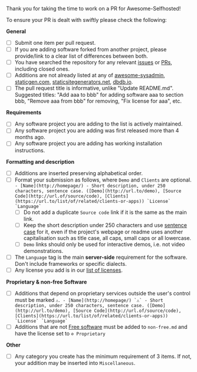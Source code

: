 <!-- DO NOT DELETE THE TEXT BELOW if you are adding new software to the list. -->

Thank you for taking the time to work on a PR for Awesome-Selfhosted!

To ensure your PR is dealt with swiftly please check the following:

**General**
<!-- All checkboxes here must be checked (replace [ ] with [x]) -->

- [ ] Submit one item per pull request.
- [ ] If you are adding software forked from another project, please provide/link to a clear list of differences between both.
- [ ] You have searched the repository for any relevant [issues](https://github.com/awesome-selfhosted/awesome-selfhosted/issues) or [PRs](https://github.com/awesome-selfhosted/awesome-selfhosted/pulls), including closed ones.
- [ ] Additions are not already listed at any of [awesome-sysadmin](https://github.com/n1trux/awesome-sysadmin), [staticgen.com](https://www.staticgen.com/), [staticsitegenerators.net](https://staticsitegenerators.net/), [dbdb.io](https://dbdb.io/browse).
- [ ] The pull request title is informative, unlike "Update README.md".
      Suggested titles: "Add aaa to bbb" for adding software aaa to section bbb,
      "Remove aaa from bbb" for removing, "Fix license for aaa", etc.

**Requirements**
<!-- All checkboxes here must be checked (replace [ ] with [x]) -->

- [ ] Any software project you are adding to the list is actively maintained.
- [ ] Any software project you are adding was first released more than 4 months ago.
- [ ] Any software project you are adding has working installation instructions.

**Formatting and description** 
<!-- All checkboxes here must be checked (replace [ ] with [x]) -->

- [ ] Additions are inserted preserving alphabetical order.
- [ ] Format your submission as follows, where `Demo` and `Clients` are optional.
      ``- [Name](http://homepage/) - Short description, under 250 characters, sentence case. ([Demo](http://url.to/demo), [Source Code](http://url.of/source/code), [Clients](https://url.to/list/of/related/clients-or-apps)) `License` `Language` ``
  - [ ] Do not add a duplicate `Source code` link if it is the same as the main link.
  - [ ] Keep the short description under 250 characters and use [sentence case](https://en.wikipedia.org/wiki/Letter_case#Sentence_case) for it, even if the project's webpage or readme uses another capitalisation such as title case, all caps, small caps or all lowercase.
  - [ ] `Demo` links should only be used for interactive demos, i.e. not video demonstrations.
- [ ] The `Language` tag is the main **server-side** requirement for the software. Don't include frameworks or specific dialects.
- [ ] Any license you add is in our [list of licenses](https://github.com/awesome-selfhosted/awesome-selfhosted/blob/master/README.md#list-of-licenses).

**Proprietary & non-free Software**
<!-- Only check the checkboxes applicable to your software (replace [ ] with [x]) -->

- [ ] Additions that depend on proprietary services outside the user's control must be marked `⚠`.
 ``- [Name](http://homepage/) `⚠` - Short description, under 250 characters, sentence case. ([Demo](http://url.to/demo), [Source Code](http://url.of/source/code), [Clients](https://url.to/list/of/related/clients-or-apps)) `License` `Language` ``
- [ ] Additions that are not [Free software](https://en.wikipedia.org/wiki/Free_software) must be added to `non-free.md` and have the license set to `⊘ Proprietary`

**Other**
<!-- Only check the checkboxes applicable to your software (replace [ ] with [x]) -->

- [ ] Any category you create has the minimum requirement of 3 items.
      If not, your addition may be inserted into `Miscellaneous`.

